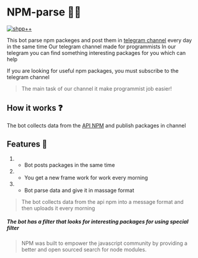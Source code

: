 # NPM-parse 👨‍💻

[![shpp++](https://img.shields.io/badge/shpp%2B%2B-%F0%9F%92%96-00964b)](https://programming.org.ua/ua)

This bot parse npm packeges and post them in [telegram channel](https://t.me/start_day_with_new_framework "telegram channel")
every day in the same time
Our telegram channel made for programmists
In our telegram you can find something interesting packages for you which can help 

If you are looking for useful npm packages, 
you must subscribe to the telegram channel

> The main task of our channel it make programmist job easier!



## How it works ❓
The bot collects data from the [API NPM](https://npms.io/ "API NPM") and publish packages in channel 


## Features 🥇
1. - Bot posts packages in the same time 
2. - You get a new frame work for work every morning
3. - Bot parse data and give it in massage format



>The bot collects data from the api npm into a message format and then uploads it every morning

##### The bot has a filter that looks for interesting packages for using special filter

>NPM was built to empower the javascript community by providing a better and open sourced search for node modules.
